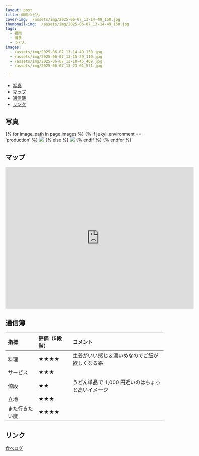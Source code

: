 ```yaml
---
layout: post
title: 肉肉うどん
cover-img:  /assets/img/2025-06-07_13-14-49_150.jpg
thumbnail-img:  /assets/img/2025-06-07_13-14-49_150.jpg
tags:
  - 福岡
  - 博多
  - うどん
images:  
  - /assets/img/2025-06-07_13-14-49_150.jpg
  - /assets/img/2025-06-07_13-15-29_110.jpg
  - /assets/img/2025-06-07_13-18-45_469.jpg
  - /assets/img/2025-06-07_13-23-01_571.jpg

---
```



<!-- TOC -->

- [写真](#写真)
- [マップ](#マップ)
- [通信簿](#通信簿)
- [リンク](#リンク)

<!-- /TOC -->

## 写真

{% for image_path in page.images %}
{% if jekyll.environment == 'production' %}
<img src="https://raw.githubusercontent.com/taira1117/fukuyama_izakaya/master/{{ image_path }}">
{% else %}
<img src="{{ image_path }}">
{% endif %}
{% endfor %}

## マップ

<iframe src="https://www.google.com/maps/embed?pb=!1m18!1m12!1m3!1d3323.854043314399!2d130.40328499999998!3d33.5831387!2m3!1f0!2f0!3f0!3m2!1i1024!2i768!4f13.1!3m3!1m2!1s0x3541919ba0132705%3A0xd2eae338a2cbabc5!2z5YWD56WWIOiCieiCieOBhuOBqeOCkyDolqzpmaLlupcg44GG44Gp44KT5bGL!5e0!3m2!1sja!2sjp!4v1749947803754!5m2!1sja!2sjp" width="600" height="450" style="border:0;" allowfullscreen="" loading="lazy" referrerpolicy="no-referrer-when-downgrade"></iframe>

## 通信簿

| 指標           | 評価（5段階） | コメント                                          |
| :------------- | :------------ | :------------------------------------------------ |
| 料理           | ★★★★      | 生姜がいい感じ＆濃いめなのでご飯が欲しくなる系    |
| サービス       | ★★★        |                                                   |
| 値段           | ★★          | うどん単品で 1,000 円近いのはちょっと高いイメージ |
| 立地           | ★★★        |                                                   |
| また行きたい度 | ★★★★      |                                                   |

## リンク

[食べログ](https://tabelog.com/fukuoka/A4001/A400103/40032028/)
